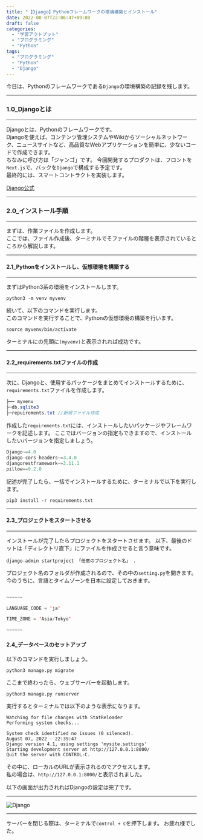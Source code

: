 ```yaml
---
title: "【Django】Pythonフレームワークの環境構築とインストール"
date: 2022-08-07T22:06:47+09:00
draft: false
categories:
  - "学習アウトプット"
  - "プログラミング"
  - "Python"
tags:
  - "プログラミング"
  - "Python"
  - "Django"
---
```


今日は、Pythonのフレームワークである``Django``の環境構築の記録を残します。
<!--more-->
***
### 1.0_Djangoとは
***

Djangoとは、Pythonのフレームワークです。  
Djangoを使えば、コンテンツ管理システムやWikiからソーシャルネットワーク、ニュースサイトなど、高品質なWebアプリケーションを簡単に、少ないコードで作成できます。  
ちなみに呼び方は「ジャンゴ」です。
今回開発するプロダクトは、フロントを``Next.js``で、バックを``Django``で構成する予定です。  
最終的には、スマートコントラクトを実装します。

[Django公式](https://pypi.org/search/?q=django)

***
### 2.0_インストール手順
***

まずは、作業ファイルを作成します。  
ここでは、ファイル作成後、ターミナルでそファイルの階層を表示されているところから解説します。  

***
#### 2.1_Pythonをインストールし、仮想環境を構築する
***
まずはPython3系の環境をインストールします。  
```
python3 -m venv myvenv
```  

続いて、以下のコマンドを実行します。  
このコマンドを実行することで、Pythonの仮想環境の構築を行います。
```
source myvenv/bin/activate
```
ターミナルにの先頭に``(myvenv)``と表示されれば成功です。  

***
#### 2.2_requirements.txtファイルの作成
***
次に、Djangoと、使用するパッケージをまとめてインストールするために、``requirements.txt``ファイルを作成します。  
```java Hello.java {.light .line-number .copy}
├── myvenv
├─db.sqlite3
├─repuirements.txt //新規ファイル作成

``` 
作成した``requirements.txt``には、インストールしたいパッケージやフレームワークを記述します。 
ここではバージョンの指定もできますので、インストールしたいバージョンを指定しましょう。  
```java Hello.java {.light .line-number .copy}
Django~=4.0
django-cors-headers~=3.4.0
djangorestframework~=3.11.1
pillow==9.2.0
```  

記述が完了したら、一括でインストールするために、ターミナルで以下を実行します。
```
pip3 install -r requirements.txt  
```

***
#### 2.3_プロジェクトをスタートさせる
***
インストールが完了したらプロジェクトをスタートさせます。
以下、最後のドットは「ディレクトリ直下」にファイルを作成させると言う意味です。
```
django-admin startproject 「任意のプロジェクト名」 .
```  
プロジェクト名のフォルダが作成されるので、その中の``setting.py``を開きます。  
今のうちに、言語とタイムゾーンを日本に設定しておきます。
```java Hello.java {.light .line-number .copy}

~~~~~~

LANGUAGE_CODE = 'ja'

TIME_ZONE = 'Asia/Tokyo'

~~~~~~
```  

#### 2.4_データベースのセットアップ
以下のコマンドを実行しましょう。
```
python3 manage.py migrate 
```
ここまで終わったら、ウェブサーバーを起動します。
```
python3 manage.py runserver
```
実行するとターミナルでは以下のような表示になります。
```
Watching for file changes with StatReloader
Performing system checks...

System check identified no issues (0 silenced).
August 07, 2022 - 22:39:47
Django version 4.1, using settings 'mysite.settings'
Starting development server at http://127.0.0.1:8000/
Quit the server with CONTROL-C.
```
その中に、ローカルのURLが表示されるのでアクセスします。  
私の場合は、``http://127.0.0.1:8000/``と表示されました。  

以下の画面が出力されればDjangoの設定は完了です。 
*** 
![Django](../../img/12_django.png)
***
サーバーを閉じる際は、ターミナルで``control + C``を押下します。
お疲れ様でした。